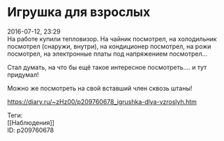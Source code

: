 Игрушка для взрослых
=====================

   
 2016-07-12, 23:29   
  На работе купили тепловизор. На чайник посмотрел, на холодильник посмотрел (снаружи, внутри), на кондиционер посмотрел, на рожи посмотрел, на электронные платы под напряжением посмотрел...   
   
 Стал думать, на что бы ещё такое интересное посмотреть.... и тут придумал!   
   
 Можно же посмотреть на свой вставший член сквозь штаны!   
    
 <https://diary.ru/~zHz00/p209760678_igrushka-dlya-vzroslyh.htm>   
   
 Теги:   
 [[Наблюдения]]   
 ID: p209760678
